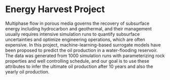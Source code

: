# Energy Harvest Project
Multiphase flow in porous media governs the recovery of subsurface energy including hydrocarbon and geothermal, and their management usually requires intensive simulation runs to quantify subsurface uncertainties and optimize engineering operations, which are often expensive. In this project, machine-learning-based surrogate models have been proposed to predict the oil production in a water-flooding reservoir. The data was generated from 1000 simulation runs with parameterizing rock properties and well controlling schedule, and our goal is to use these attributes to infer the ultimate oil production after 10 years and also the yearly oil production.
